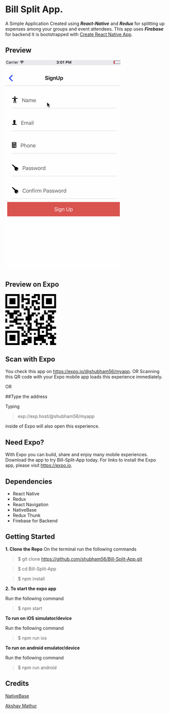 # Bill Split App.

A Simple Application Created using **_React-Native_** and **_Redux_** for splitting up expenses among your groups and event attendees. This app uses **_Firebase_** for backend
It is bootstrapped with [Create React Native App](https://github.com/react-community/create-react-native-app).

## Preview

![Preview](screenshot/FinalPreview.gif)

## Preview on Expo

![Preview](screenshot/download.png)

## Scan with Expo

You check this app on https://expo.io/@shubham56/myapp.
OR
Scanning this QR code with your Expo mobile app loads this experience immediately.

OR

##Type the address

Typing 

>exp://exp.host/@shubham56/myapp

inside of Expo will also open this experience.

## Need Expo?

With Expo you can build, share and enjoy many mobile experiences. Download the app to try Bill-Split-App today. For links to install the Expo app, please visit https://expo.io.


## Dependencies

 * React Native
 * Redux
 * React Navigation
 * NativeBase
 * Redux Thunk
 * Firebase for Backend

## Getting Started

**1. Clone the Repo**
On the terminal run the following commands

>$ git clone https://github.com/shubham56/Bill-Split-App.git

>$ cd Bill-Split-App

>$ npm install

**2. To start the expo app**

Run the following command

>$ npm start

**To run on iOS simulator/device**

Run the following command

>$ npm run ios

**To run on android emulator/device**

Run the following command

>$ npm run android

## Credits

[NativeBase](https://nativebase.io/)

[Akshay Mathur](http://git.geekyants.com/akshaym)